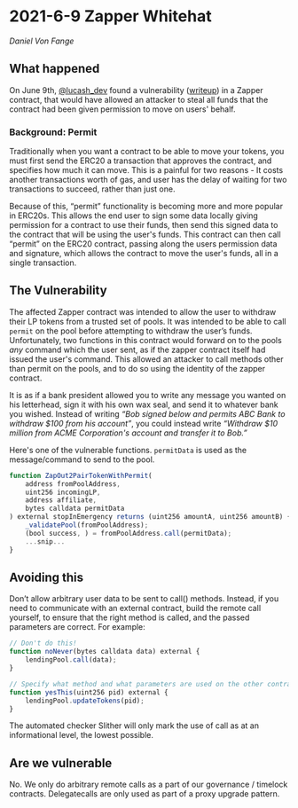 # 2021-6-9 Zapper Whitehat

_Daniel Von Fange_

## What happened

On June 9th, [@lucash_dev](https://twitter.com/lucash_dev) found a vulnerability ([writeup](https://immunefi.medium.com/zapper-arbitrary-call-data-bug-fix-postmortem-d75a4a076ae9)) in a Zapper contract, that would have allowed an attacker to steal all funds that the contract had been given permission to move on users' behalf.


### Background: Permit

Traditionally when you want a contract to be able to move your tokens, you must first send the ERC20 a transaction that approves the contract, and specifies how much it can move. This is a painful for two reasons - It costs another transactions worth of gas, and user has the delay of waiting for two transactions to succeed, rather than just one.

Because of this, “permit” functionality is becoming more and more popular in ERC20s. This allows the end user to sign some data locally giving permission for a contract to use their funds, then send this signed data to the contract that will be using the user's funds. This contract can then call “permit” on the ERC20 contract, passing along the users permission data and signature, which allows the contract to move the user's funds, all in a single transaction.

## The Vulnerability

The affected Zapper contract was intended to allow the user to withdraw their LP tokens from a trusted set of pools. It was intended to be able to call `permit` on the pool before attempting to withdraw the user’s funds. Unfortunately, two functions in this contract would forward on to the pools _any_ command which the user sent, as if the zapper contract itself had issued the user's command. This allowed an attacker to call methods other than permit on the pools, and to do so using the identity of the zapper contract.

It is as if a bank president allowed you to write any message you wanted on his letterhead, sign it with his own wax seal, and send it to whatever bank you wished. Instead of writing _“Bob signed below and permits ABC Bank to withdraw $100 from his account”_, you could instead write _“Withdraw $10 million from ACME Corporation's account and transfer it to Bob.”_

Here's one of the vulnerable functions. `permitData` is used as the message/command to send to the pool.

```javascript
function ZapOut2PairTokenWithPermit(
    address fromPoolAddress,
    uint256 incomingLP,
    address affiliate,
    bytes calldata permitData
) external stopInEmergency returns (uint256 amountA, uint256 amountB) {
    _validatePool(fromPoolAddress);
    (bool success, ) = fromPoolAddress.call(permitData);
    ...snip...
}
```

## Avoiding this

Don’t allow arbitrary user data to be sent to call() methods. Instead, if you need to communicate with an external contract, build the remote call yourself, to ensure that the right method is called, and the passed parameters are correct. For example:

```javascript
// Don't do this!
function noNever(bytes calldata data) external {
    lendingPool.call(data);
}

// Specify what method and what parameters are used on the other contract.
function yesThis(uint256 pid) external {
    lendingPool.updateTokens(pid);
}
```

The automated checker Slither will only mark the use of call as at an informational level, the lowest possible. 

## Are we vulnerable

No. We only do arbitrary remote calls as a part of our governance / timelock contracts. Delegatecalls are only used as part of a proxy upgrade pattern.